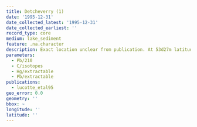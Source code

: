 ```yaml
---
title: Detcheverry (1)
date: '1995-12-31'
date_collected_latest: '1995-12-31'
date_collected_earliest: ''
record_type: core
medium: lake_sediment
feature: .na.character
description: Exact location unclear from publication. At 53d27m latitude.
parameters:
  - Pb/210
  - C/isotopes
  - Hg/extractable
  - Pb/extractable
publications:
  - lucotte_etal95
geo_error: 0.0
geometry: ''
bbox: ~
longitude: ''
latitude: ''
---
```

